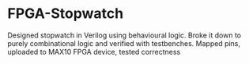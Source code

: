 # FPGA-Stopwatch
Designed stopwatch in Verilog using behavioural logic. Broke it down to purely combinational logic and verified with testbenches. Mapped pins, uploaded to MAX10 FPGA device, tested correctness
